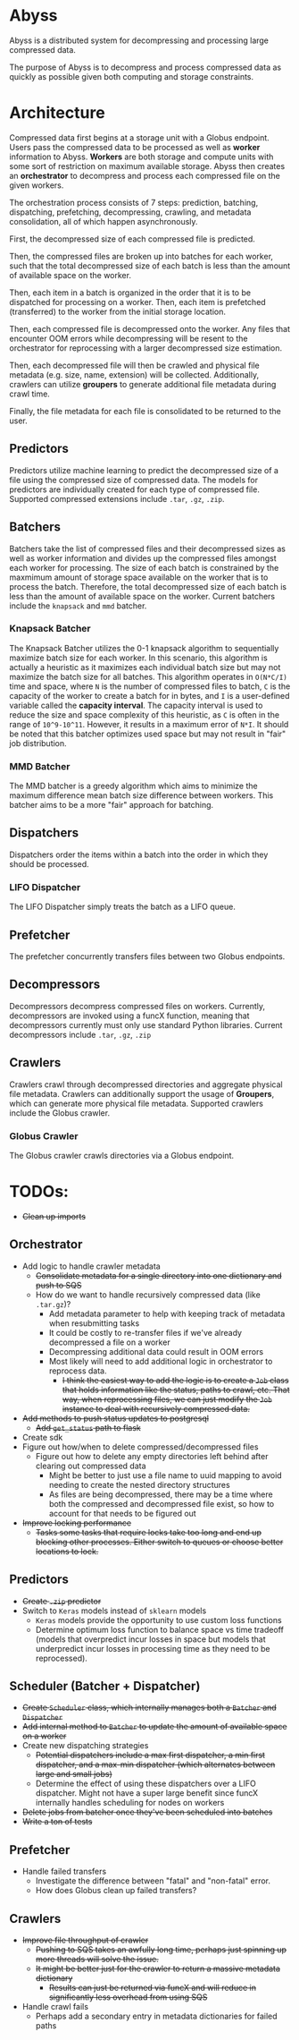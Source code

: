 # Abyss
Abyss is a distributed system for decompressing and processing large compressed data.  
  
The purpose of Abyss is to decompress and process compressed data as quickly as possible given both computing and 
storage constraints. 

# Architecture
Compressed data first begins at a storage unit with a Globus endpoint. Users pass the compressed data to be processed as 
well as **worker** information to Abyss. **Workers** are both storage and compute units with some sort of restriction on 
maximum available storage. Abyss then creates an **orchestrator** to decompress and process each compressed file on the 
given workers. 

The orchestration process consists of 7 steps: prediction, batching, dispatching, prefetching, decompressing, crawling, 
and metadata consolidation, all of which happen asynchronously.   
  
First, the decompressed size of each compressed file is predicted.  
  
Then, the compressed files are broken up into batches for each worker, such that the total decompressed size of each batch is less than the 
amount of available space on the worker.  
  
Then, each item in a batch is organized in the order that it is to be dispatched for processing on a worker. Then, each item is prefetched (transferred) to the worker from the initial 
storage location.  
  
Then, each compressed file is decompressed onto the worker. Any files that encounter OOM errors while 
decompressing will be resent to the orchestrator for reprocessing with a larger decompressed size estimation.  
  
Then, each decompressed file will then be crawled and physical file metadata (e.g. size, name, extension) will be 
collected. Additionally, crawlers can utilize **groupers** to generate additional file metadata during crawl time.  
  
Finally, the file metadata for each file is consolidated to be returned to the user.

## Predictors
Predictors utilize machine learning to predict the decompressed size of a file using the compressed size of compressed 
data. The models for predictors are individually created for each type of compressed file. Supported compressed 
extensions include `.tar`, `.gz`, `.zip`.  
  
## Batchers
Batchers take the list of compressed files and their decompressed sizes as well as worker information and divides up the 
compressed files amongst each worker for processing. The size of each batch is constrained by the maxmimum amount of 
storage space available on the worker that is to process the batch. Therefore, the total decompressed size of each batch 
is less than the amount of available space on the worker. Current batchers include the `knapsack` and `mmd` batcher.

### Knapsack Batcher
The Knapsack Batcher utilizes the 0-1 knapsack algorithm to sequentially maximize batch size for each worker. In this 
scenario, this algorithm is actually a heuristic as it maximizes each individual batch size but may not maximize the 
batch size for all batches. This algorithm operates in `O(N*C/I)` time and space, where `N` is the number of compressed 
files to batch, `C` is the capacity of the worker to create a batch for in bytes, and `I` is a user-defined variable 
called the **capacity interval**. The capacity interval is used to reduce the size and space complexity of this 
heuristic, as `C` is often in the range of `10^9-10^11`. However, it results in a maximum error of `N*I`. It should be 
noted that this batcher optimizes used space but may not result in "fair" job distribution.  

### MMD Batcher
The MMD batcher is a greedy algorithm which aims to minimize the maximum difference mean batch size difference between 
workers. This batcher aims to be a more "fair" approach for batching. 

## Dispatchers
Dispatchers order the items within a batch into the order in which they should be processed.

### LIFO Dispatcher
The LIFO Dispatcher simply treats the batch as a LIFO queue.

## Prefetcher
The prefetcher concurrently transfers files between two Globus endpoints.

## Decompressors
Decompressors decompress compressed files on workers. Currently, decompressors are invoked using a funcX function, 
meaning that decompressors currently must only use standard Python libraries. Current decompressors include `.tar`, 
`.gz`, `.zip`

## Crawlers
Crawlers crawl through decompressed directories and aggregate physical file metadata. Crawlers can additionally support 
the usage of **Groupers**, which can generate more physical file metadata. Supported crawlers include the Globus crawler.

### Globus Crawler    
The Globus crawler crawls directories via a Globus endpoint.

# TODOs:
- ~~Clean up imports~~

## Orchestrator
- Add logic to handle crawler metadata
    - ~~Consolidate metadata for a single directory into one dictionary and push to SQS~~
    - How do we want to handle recursively compressed data (like `.tar.gz`)?
        - Add metadata parameter to help with keeping track of metadata when resubmitting tasks
        - It could be costly to re-transfer files if we've already decompressed a file on a worker
        - Decompressing additional data could result in OOM errors
        - Most likely will need to add additional logic in orchestrator to reprocess data.
            - ~~I think the easiest way to add the logic is to create a `Job` class that holds information like the 
            status, paths to crawl, etc. That way, when reprocessing files, we can just modify the `Job` instance to deal 
            with recursively compressed data.~~
- ~~Add methods to push status updates to postgresql~~
    - ~~Add `get_status` path to flask~~
- Create sdk
- Figure out how/when to delete compressed/decompressed files
    - Figure out how to delete any empty directories left behind after clearing out compressed data
        - Might be better to just use a file name to uuid mapping to avoid needing to create the nested directory structures
        - As files are being decompressed, there may be a time where both the compressed and decompressed file exist, so 
        how to account for that needs to be figured out
- ~~Improve locking performance~~
    - ~~Tasks some tasks that require locks take too long and end up blocking other processes. Either switch to queues or
    choose better locations to lock.~~
## Predictors
- ~~Create `.zip` predictor~~
- Switch to `Keras` models instead of `sklearn` models
    - `Keras` models provide the opportunity to use custom loss functions
    - Determine optimum loss function to balance space vs time tradeoff (models that overpredict incur losses in space 
    but models that underpredict incur losses in processing time as they need to be reprocessed).
## Scheduler (Batcher + Dispatcher)
- ~~Create `Scheduler` class, which internally manages both a `Batcher` and `Dispatcher`~~
- ~~Add internal method to `Batcher` to update the amount of available space on a worker~~
- Create new dispatching strategies
    - ~~Potential dispatchers include a max first dispatcher, a min first dispatcher, and a max-min dispatcher (which 
    alternates between large and small jobs)~~
    - Determine the effect of using these dispatchers over a LIFO dispatcher. Might not have a super large benefit since 
    funcX internally handles scheduling for nodes on workers
- ~~Delete jobs from batcher once they've been scheduled into batches~~
- ~~Write a ton of tests~~
## Prefetcher
- Handle failed transfers
    - Investigate the difference between "fatal" and "non-fatal" error.
    - How does Globus clean up failed transfers?
## Crawlers   
- ~~Improve file throughput of crawler~~
    - ~~Pushing to SQS takes an awfully long time, perhaps just spinning up more threads will solve the issue.~~
    - ~~It might be better just for the crawler to return a massive metadata dictionary~~
        - ~~Results can just be returned via funcX and will reduce in significantly less overhead from using SQS~~
- Handle crawl fails
    - Perhaps add a secondary entry in metadata dictionaries for failed paths